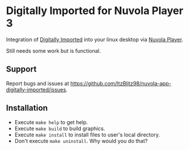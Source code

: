 Digitally Imported for Nuvola Player 3
===============================

Integration of [Digitally Imported](http://di.fm/) into your linux desktop via
[Nuvola Player](https://github.com/tiliado/nuvolaplayer).

Still needs some work but is functional.

Support
-------

Report bugs and issues at <https://github.com/ItzBlitz98/nuvola-app-digitally-imported/issues>.

Installation
------------

  * Execute ``make help`` to get help.
  * Execute ``make build`` to build graphics.
  * Execute ``make install`` to install files to user's local directory.
  * Don't execute ``make uninstall``. Why would you do that?
